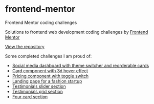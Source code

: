 # frontend-mentor
Frontend Mentor coding challenges

Solutions to frontend web development coding challenges by [Frontend Mentor](https://www.frontendmentor.io)

[View the repository](https://github.com/alimansoor-create/frontend-mentor)

Some completed challenges I am proud of:
- [Social media dashboard with theme switcher and reorderable cards](https://alimansoor-create.github.io/frontend-mentor/social-media-dashboard-with-theme-switcher)
- [Card component with 3d hover effect](https://alimansoor-create.github.io/frontend-mentor/stats-preview-card-component)
- [Pricing component with toggle switch](https://alimansoor-create.github.io/frontend-mentor/pricing-component-with-billing-toggle)
- [Landing page for a fashion startup](https://alimansoor-create.github.io/frontend-mentor/base-apparel-coming-soon-master)
- [Testimonials slider section](https://alimansoor-create.github.io/frontend-mentor/coding-bootcamp-testimonials-slider-master)
- [Testimonials grid section](https://alimansoor-create.github.io/frontend-mentor/testimonials-grid-section-main)
- [Four card section](https://alimansoor-create.github.io/frontend-mentor/four-card-feature-section-master)
